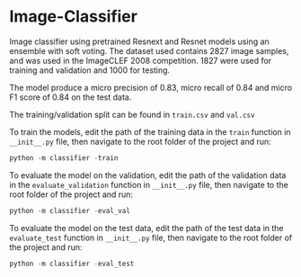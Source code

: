 # Image-Classifier

Image classifier using pretrained Resnext and Resnet models using an ensemble with soft voting.
The dataset used contains 2827 image samples, and was used in the ImageCLEF 2008 competition. 1827 were used for training and validation and 1000 for testing.

The model produce a micro precision of 0.83, micro recall of 0.84 and micro F1 score of 0.84 on the test data.

The training/validation split can be found in ```train.csv``` and ```val.csv``` 


To train the models, edit the path of the training data in the ```train``` function in ```__init__.py``` file, then navigate to the root folder of the project and run:
```python 
python -m classifier -train
```

To evaluate the model on the validation, edit the path of the validation data in the ```evaluate_validation``` function in ```__init__.py``` file, then navigate to the root folder of the project and run:
```python 
python -m classifier -eval_val
```

To evaluate the model on the test data, edit the path of the test data in the ```evaluate_test``` function in ```__init__.py``` file, then navigate to the root folder of the project and run:
```python 
python -m classifier -eval_test
```
